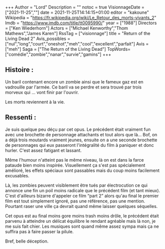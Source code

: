 +++
Author = "Lord"
Description = ""
notoc = true
VisionnageDate = ["2021-11-25",""]
date = 2021-11-25T14:14:15+01:00
editor = "kakoune"
Wikipedia = "https://fr.wikipedia.org/wiki/Le_Retour_des_morts-vivants_2"
Imdb = "https://www.imdb.com/title/tt0095990/"
year = ["1988"]
Directors = ["Ken Wiederhorn"]
Actors = ["Michael Kenworthy","Thom Mathews","James Karen"]
RssTag = ["visionnage"]
title = "Return of the Living Dead 2"
Avis_possibles = ["nul","long","court","oneshot","meh","cool","excellent","parfait"]
Avis = ["meh"] 
Saga = ["The Return of the Living Dead"]
TopWords=["comédie","zombie","nanar","survie","gamins"]
+++
## Histoire : 
Un baril contenant encore un zombie ainsi que le fameux gaz est en vadrouille par l'armée.
Ce baril va se perdre et sera trouvé par trois morveux qui … vont finir par l'ouvrir.

Les morts reviennent à la vie.

## Ressenti :
Je suis quelque peu déçu par cet opus.
Le précédent était vraiment fun avec une brochette de personnage attachants et tout alors que là…
Bof, on a déjà trois moutards vraiment jeunes, ensuite on a une seconde brochette de personnages qui eux passeront l'intégralité du film à paniquer et donc hurler.
C'est assez fatigant et lassant.

Même l'humour n'atteint pas le même niveau, là on est dans la farce pataude bien moins inspirée.
Visuellement ça s'est pas spécialement amélioré, les effets spéciaux sont passables mais du coup moins facilement excusables.

Là, les zombies peuvent visiblement être tués par électrocution ce qui annonce une fin un poil moins radicale que le précédent film (et tant mieux).
C'est d'ailleurs bizarre d'appeler ce film “part 2” alors qu'au final le premier film est tout simplement ignoré, pas une référence, pas une mention.
Pourtant raser une ville ça devrait quand même laisser quelques séquelles.

Cet opus est au final moins gore moins trash moins drôle, le précédent était parvenu à atteindre un délicat équilibre le rendant agréable mais là non, je me suis fait chier.
Les musiques sont quand même assez sympa mais ça ne suffira pas à faire passer la pilule.

Bref, belle déception.
